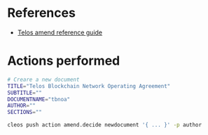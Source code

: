 # References

* [Telos amend reference guide](https://docs.telos.net/developers/services/telos-amend/create-a-document)

# Actions performed

```bash
# Creare a new document
TITLE="Telos Blockchain Network Operating Agreement"
SUBTITLE=""
DOCUMENTNAME="tbnoa"
AUTHOR=""
SECTIONS=""

cleos push action amend.decide newdocument '{ ... }' -p author
```

